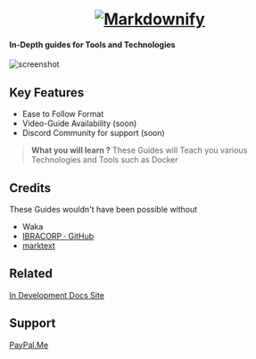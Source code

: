 <h1 align="center">
  <br>
  <a href="http://www.amitmerchant.com/electron-markdownify"><img src="https://links.cyberalliance.in/img/logo.png" alt="Markdownify"></a>
</h1>







#### In-Depth guides for Tools and Technologies

![screenshot](https://camo.githubusercontent.com/74cd0fc474f47a6eb6baa9ff307219fc33919e58bc3e4488b2fd7934892d8025/68747470733a2f2f692e696d6775722e636f6d2f5934626f5179342e676966)

## Key Features

* Ease to Follow Format
* Video-Guide Availability (soon)
* Discord Community for support (soon)
  
  

> **What you will learn ?**
> These Guides will Teach you various Technologies and Tools such as Docker

## Credits

These Guides wouldn't have been possible without

- Waka
- [IBRACORP · GitHub](https://github.com/ibracorp)
- [marktext](https://github.com/marktext/marktext)

## Related

[In Development Docs Site](https://docs.cyberalliance.in/)

## Support

[PayPal.Me](https://www.paypal.com/paypalme/ysg2544)
